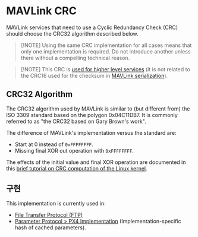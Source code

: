 # MAVLink CRC

MAVLink services that need to use a Cyclic Redundancy Check (CRC) should choose the CRC32 algorithm described below.

> [!NOTE] Using the same CRC implementation for all cases means that only one implementation is required. Do not introduce another unless there without a compelling technical reason.

> [!NOTE] This CRC is [used for higher level services](#implementations) (it is not related to the CRC16 used for the checksum in [MAVLink serialization](serialization.md#checksum)).

## CRC32 Algorithm

The CRC32 algorithm used by MAVLink is similar to (but different from) the ISO 3309 standard based on the polygon 0x04C11DB7. It is commonly referred to as "the CRC32 based on Gary Brown's work".

The difference of MAVLink's implementation versus the standard are:

- Start at 0 instead of `0xFFFFFFFF`.
- Missing final XOR out operation with `0xFFFFFFFF`.

The effects of the initial value and final XOR operation are documented in this [brief tutorial on CRC computation of the Linux kernel](https://github.com/torvalds/linux/blob/master/Documentation/staging/crc32.rst).

## 구현

This implementation is currently used in:

- [File Transfer Protocol (FTP)](../services/ftp.md)
- [Parameter Protocol > PX4 Implementation](../services/parameter.md#px4) (Implementation-specific hash of cached parameters).
